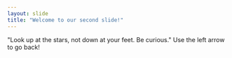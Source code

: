 ```yaml
---
layout: slide
title: "Welcome to our second slide!"
---
```

"Look up at the stars, not down at your feet. Be curious."
Use the left arrow to go back!
